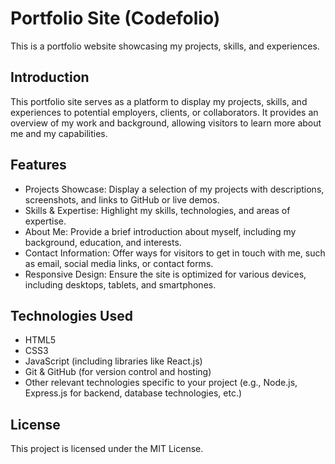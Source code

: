 # Portfolio Site (Codefolio)

This is a portfolio website showcasing my projects, skills, and experiences.

## Introduction

This portfolio site serves as a platform to display my projects, skills, and experiences to potential employers, clients, or collaborators. It provides an overview of my work and background, allowing visitors to learn more about me and my capabilities.

## Features

- Projects Showcase: Display a selection of my projects with descriptions, screenshots, and links to GitHub or live demos.
- Skills & Expertise: Highlight my skills, technologies, and areas of expertise.
- About Me: Provide a brief introduction about myself, including my background, education, and interests.
- Contact Information: Offer ways for visitors to get in touch with me, such as email, social media links, or contact forms.
- Responsive Design: Ensure the site is optimized for various devices, including desktops, tablets, and smartphones.

## Technologies Used

- HTML5
- CSS3 
- JavaScript (including libraries like React.js)
- Git & GitHub (for version control and hosting)
- Other relevant technologies specific to your project (e.g., Node.js, Express.js for backend, database technologies, etc.)

## License

This project is licensed under the MIT License.
